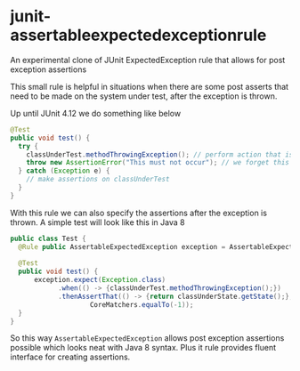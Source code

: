 junit-assertableexpectedexceptionrule
=====================================

An experimental clone of JUnit ExpectedException rule that allows for post exception assertions

This small rule is helpful in situations when there are some post asserts that need to be made on
the system under test, after the exception is thrown.

Up until JUnit 4.12 we do something like below

```java
@Test
public void test() {
  try {
    classUnderTest.methodThrowingException(); // perform action that is expected to throw exception
    throw new AssertionError("This must not occur"); // we forget this which causes false positives
  } catch (Exception e) {
    // make assertions on classUnderTest
  }
}
```

With this rule we can also specify the assertions after the exception is thrown. A simple test will 
look like this in Java 8

```java
public class Test {
  @Rule public AssertableExpectedException exception = AssertableExpectedException.none();
  
  @Test
  public void test() {
      exception.expect(Exception.class)
            .when(() -> {classUnderTest.methodThrowingException();})
            .thenAssertThat(() -> {return classUnderState.getState();},
                    CoreMatchers.equalTo(-1)); 
  }
}
```

So this way `AssertableExpectedException` allows post exception assertions possible which looks neat with Java 8 syntax.
Plus it rule provides fluent interface for creating assertions.
